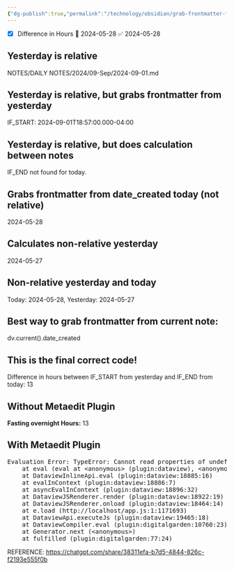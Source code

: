 ```yaml
---
{"dg-publish":true,"permalink":"/technology/obsidian/grab-frontmatter-from-another-note/","tags":["Obsidian","code"],"created":"2024-05-28T00:00:00","updated":"2024-05-28 9:45:35 am"}
---
```




- [x] Difference in Hours 🛫 2024-05-28 ✅ 2024-05-28 
 

## Yesterday is relative
<span><span>NOTES/DAILY NOTES/2024/09-Sep/2024-09-01.md</span></span>


## Yesterday is relative, but grabs frontmatter from yesterday
<span><span>IF_START: 2024-09-01T18:57:00.000-04:00</span></span>

## Yesterday is relative, but does calculation between notes
<span><span>IF_END not found for today.</span></span>



## Grabs frontmatter from date_created today (not relative)
<span>2024-05-28</span>


## Calculates non-relative yesterday
<span><span>2024-05-27</span></span>

## Non-relative yesterday and today
<span><span>Today: 2024-05-28, Yesterday: 2024-05-27</span></span>


## Best way to grab frontmatter from current note:
dv.current().date_created


## This is the final correct code!
<span><span>Difference in hours between IF_START from yesterday and IF_END from today: 13</span></span>


## Without Metaedit Plugin
<span><span><strong>Fasting overnight Hours:</strong> 13</span></span>

## With Metaedit Plugin
<pre class="dataview dataview-error">Evaluation Error: TypeError: Cannot read properties of undefined (reading 'api')
    at eval (eval at &lt;anonymous&gt; (plugin:dataview), &lt;anonymous&gt;:63:57)
    at DataviewInlineApi.eval (plugin:dataview:18885:16)
    at evalInContext (plugin:dataview:18886:7)
    at asyncEvalInContext (plugin:dataview:18896:32)
    at DataviewJSRenderer.render (plugin:dataview:18922:19)
    at DataviewJSRenderer.onload (plugin:dataview:18464:14)
    at e.load (http://localhost/app.js:1:1171693)
    at DataviewApi.executeJs (plugin:dataview:19465:18)
    at DataviewCompiler.eval (plugin:digitalgarden:10760:23)
    at Generator.next (&lt;anonymous&gt;)
    at fulfilled (plugin:digitalgarden:77:24)</pre>


REFERENCE:
https://chatgpt.com/share/38311efa-b7d5-4844-826c-f2193e555f0b